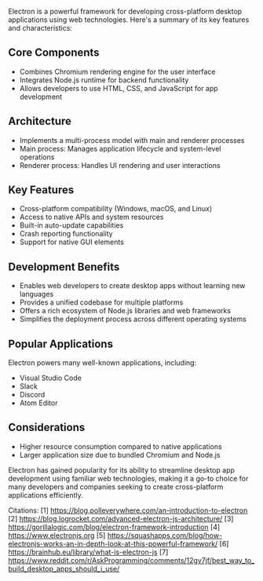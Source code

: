Electron is a powerful framework for developing cross-platform desktop applications using web technologies. Here's a summary of its key features and characteristics:

## Core Components
- Combines Chromium rendering engine for the user interface
- Integrates Node.js runtime for backend functionality
- Allows developers to use HTML, CSS, and JavaScript for app development

## Architecture
- Implements a multi-process model with main and renderer processes
- Main process: Manages application lifecycle and system-level operations
- Renderer process: Handles UI rendering and user interactions

## Key Features
- Cross-platform compatibility (Windows, macOS, and Linux)
- Access to native APIs and system resources
- Built-in auto-update capabilities
- Crash reporting functionality
- Support for native GUI elements

## Development Benefits
- Enables web developers to create desktop apps without learning new languages
- Provides a unified codebase for multiple platforms
- Offers a rich ecosystem of Node.js libraries and web frameworks
- Simplifies the deployment process across different operating systems

## Popular Applications
Electron powers many well-known applications, including:
- Visual Studio Code
- Slack
- Discord
- Atom Editor

## Considerations
- Higher resource consumption compared to native applications
- Larger application size due to bundled Chromium and Node.js

Electron has gained popularity for its ability to streamline desktop app development using familiar web technologies, making it a go-to choice for many developers and companies seeking to create cross-platform applications efficiently.

Citations:
[1] https://blog.polleverywhere.com/an-introduction-to-electron
[2] https://blog.logrocket.com/advanced-electron-js-architecture/
[3] https://gorillalogic.com/blog/electron-framework-introduction
[4] https://www.electronjs.org
[5] https://squashapps.com/blog/how-electronjs-works-an-in-depth-look-at-this-powerful-framework/
[6] https://brainhub.eu/library/what-is-electron-js
[7] https://www.reddit.com/r/AskProgramming/comments/12gv7jf/best_way_to_build_desktop_apps_should_i_use/